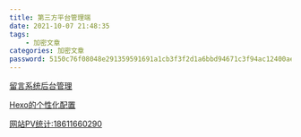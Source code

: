 ```yaml
---
title: 第三方平台管理端
date: 2021-10-07 21:48:35
tags: 
    - 加密文章
categories: 加密文章
password: 5150c76f08048e291359591691a1cb3f3f2d1a6bbd94671c3f94ac12400aed47
---
```

[留言系统后台管理](https://console.leancloud.cn/apps/YNygemD33A6pShnDK8rAIFAX-gzGzoHsz/storage/data/Comment)

[Hexo的个性化配置](https://blog.csdn.net/cungudafa/article/details/106278206)

[网站PV统计:18611660290](https://tongji.baidu.com/web/10000399272/overview/index)

